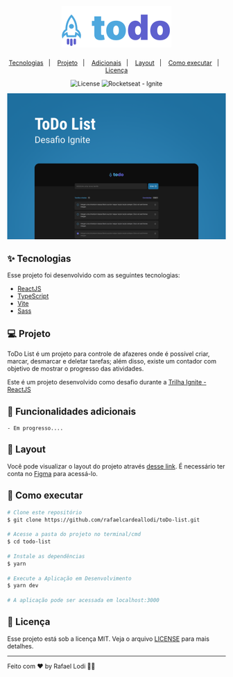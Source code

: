<h1 align="center">
  <img alt="todo" title="todo" src="./src/assets/todo-logo.svg" />
</h1>

<p align="center">
  <a href="#-tecnologias">Tecnologias</a>&nbsp;&nbsp;&nbsp;|&nbsp;&nbsp;&nbsp;
  <a href="#-projeto">Projeto</a>&nbsp;&nbsp;&nbsp;|&nbsp;&nbsp;&nbsp;
  <a href="#-adicionais">Adicionais</a>&nbsp;&nbsp;&nbsp;|&nbsp;&nbsp;&nbsp;
  <a href="#-layout">Layout</a>&nbsp;&nbsp;&nbsp;|&nbsp;&nbsp;&nbsp;
  <a href="#-como-executar">Como executar</a>&nbsp;&nbsp;&nbsp;|&nbsp;&nbsp;&nbsp;
  <a href="#-licença">Licença</a>
</p>

<p align="center">
  <img alt="License" src="https://img.shields.io/static/v1?label=license&message=MIT&color=4ea8de&labelColor=000000">
  <img src="https://img.shields.io/static/v1?label=Rocketseat&message=Ignite&color=4ea8de&labelColor=000000" alt="Rocketseat - Ignite" />
</p>

<p align="center">
  <img alt="ToDo List" src="./src/assets/capa.png">
</p>

## ✨ Tecnologias

Esse projeto foi desenvolvido com as seguintes tecnologias:

- [ReactJS](https://reactjs.org)
- [TypeScript](https://www.typescriptlang.org/)
- [Vite](https://vitejs.dev)
- [Sass](https://sass-lang.com)

## 💻 Projeto

ToDo List é um projeto para controle de afazeres onde é possível criar, marcar, desmarcar e deletar tarefas; além disso, existe um contador com objetivo de mostrar o progresso das atividades.

Este é um projeto desenvolvido como desafio durante a [Trilha Ignite - ReactJS](https://www.rocketseat.com.br/ignite)

## 🚀 Funcionalidades adicionais

    - Em progresso....

## 🔖 Layout

Você pode visualizar o layout do projeto através [desse link](<https://www.figma.com/file/glylwBYxKbD4KJghLo0Nli/ToDo-List-(Copy)>). É necessário ter conta no [Figma](http://figma.com/) para acessá-lo.

## 🎲 Como executar

```bash
# Clone este repositório
$ git clone https://github.com/rafaelcardeallodi/toDo-list.git

# Acesse a pasta do projeto no terminal/cmd
$ cd todo-list

# Instale as dependências
$ yarn

# Execute a Aplicação em Desenvolvimento
$ yarn dev

# A aplicação pode ser acessada em localhost:3000
```

## 📄 Licença

Esse projeto está sob a licença MIT. Veja o arquivo [LICENSE](LICENSE) para mais detalhes.

---

Feito com ♥ by Rafael Lodi 👋🏻

